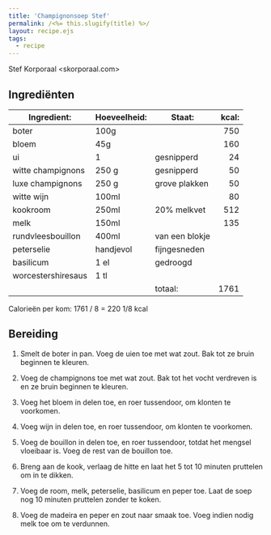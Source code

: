 ```yaml
---
title: 'Champignonsoep Stef'
permalink: /<%= this.slugify(title) %>/
layout: recipe.ejs
tags:
  - recipe
---
```


Stef Korporaal <skorporaal.com>

## Ingrediënten

| Ingredient:        | Hoeveelheid: | Staat:         | kcal: |
| ------------------ | ------------ | -------------- | ----: |
| boter              | 100g         |                |   750 |
| bloem              | 45g          |                |   160 |
| ui                 | 1            | gesnipperd     |    24 |
| witte champignons  | 250 g        | gesnipperd     |    50 |
| luxe champignons   | 250 g        | grove plakken  |    50 |
| witte wijn         | 100ml        |                |    80 |
| kookroom           | 250ml        | 20% melkvet    |   512 |
| melk               | 150ml        |                |   135 |
| rundvleesbouillon  | 400ml        | van een blokje |       |
| peterselie         | handjevol    | fijngesneden   |       |
| basilicum          | 1 el         | gedroogd       |       |
| worcestershiresaus | 1 tl         |                |       |
|                    |              | totaal:        |  1761 |

Calorieën per kom: 1761 / 8 = 220 1/8 kcal

## Bereiding

1. Smelt de boter in pan. Voeg de uien toe met wat zout. Bak tot ze bruin beginnen te kleuren.

1. Voeg de champignons toe met wat zout. Bak tot het vocht verdreven is en ze bruin beginnen te kleuren.

1. Voeg het bloem in delen toe, en roer tussendoor, om klonten te voorkomen.

1. Voeg wijn in delen toe, en roer tussendoor, om klonten te voorkomen.

1. Voeg de bouillon in delen toe, en roer tussendoor, totdat het mengsel vloeibaar is. Voeg de rest van de bouillon toe.

1. Breng aan de kook, verlaag de hitte en laat het 5 tot 10 minuten pruttelen om in te dikken.

1. Voeg de room, melk, peterselie, basilicum en peper toe. Laat de soep nog 10 minuten pruttelen zonder te koken.

1. Voeg de madeira en peper en zout naar smaak toe. Voeg indien nodig melk toe om te verdunnen.
